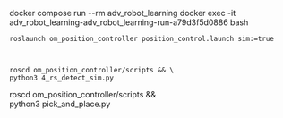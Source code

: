 docker compose run --rm adv_robot_learning 
 docker exec -it adv_robot_learning-adv_robot_learning-run-a79d3f5d0886 bash



    roslaunch om_position_controller position_control.launch sim:=true



    roscd om_position_controller/scripts && \
    python3 4_rs_detect_sim.py 

roscd om_position_controller/scripts && \
python3 pick_and_place.py


